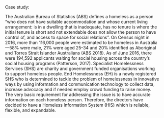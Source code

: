Case study:

The Australian Bureau of Statistics (ABS) defines a homeless as a person 
“who does not have suitable accommodation and whose current living arrangement: 
is in a dwelling that is inadequate, has no tenure
is where the initial tenure is short and not extendable
does not allow the person to have control of, and access to space for social relations”. 
On Census night in 2016, more than 116,000 people were estimated to be homeless in 
Australia—58% were male, 21% were aged 25–34 and 20% identified as Aboriginal and 
Torres Strait Islander Australians (ABS 2018). As of June 2016, there were 194,592 applicants 
waiting for social housing across the country’s social housing programs (Patterson, 2017). 
Specialist Homelessness Services (SHS) are charity and government funded organisations 
working to support homeless people. 
End Homelessness (EH) is a newly registered SHS who is determined to tackle the problem 
of homelessness in innovative ways by using information and communication technology to 
collect data, increase advocacy and if needed employ crowd funding to raise money. The very 
basic requirement for addressing the issue is to have accurate information on each homeless 
person. Therefore, the directors have decided to have a Homeless Information System (HIS) 
which is reliable, flexible, and expandable.

